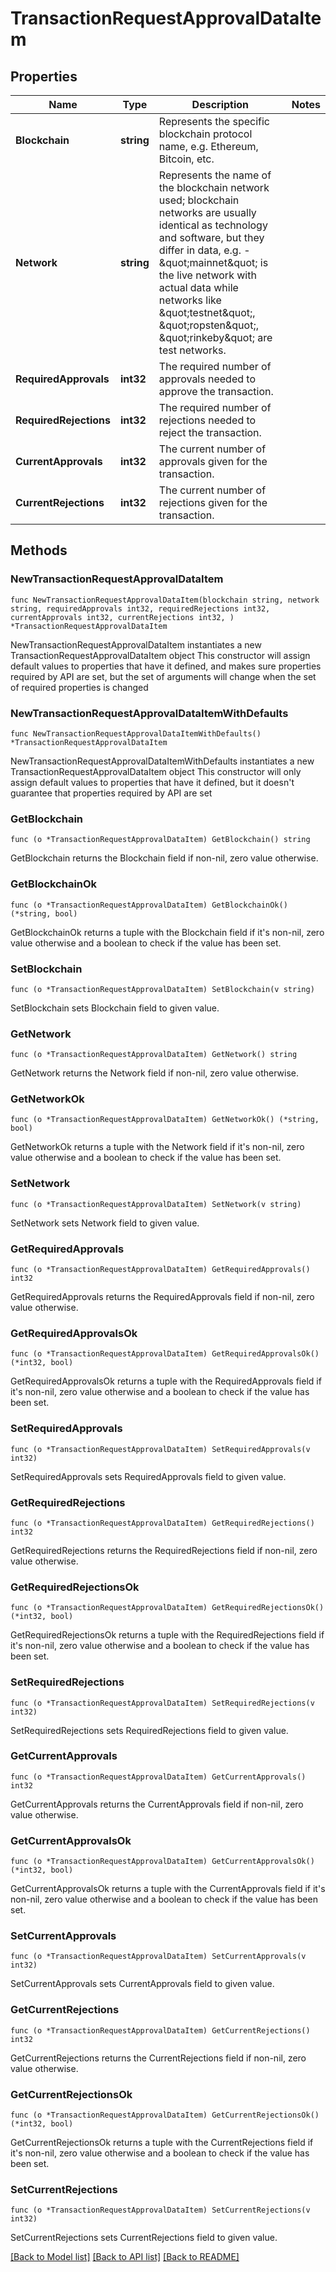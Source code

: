# TransactionRequestApprovalDataItem

## Properties

Name | Type | Description | Notes
------------ | ------------- | ------------- | -------------
**Blockchain** | **string** | Represents the specific blockchain protocol name, e.g. Ethereum, Bitcoin, etc. | 
**Network** | **string** | Represents the name of the blockchain network used; blockchain networks are usually identical as technology and software, but they differ in data, e.g. - \&quot;mainnet\&quot; is the live network with actual data while networks like \&quot;testnet\&quot;, \&quot;ropsten\&quot;, \&quot;rinkeby\&quot; are test networks. | 
**RequiredApprovals** | **int32** | The required number of approvals needed to approve the transaction. | 
**RequiredRejections** | **int32** | The required number of rejections needed to reject the transaction. | 
**CurrentApprovals** | **int32** | The current number of approvals given for the transaction. | 
**CurrentRejections** | **int32** | The current number of rejections given for the transaction. | 

## Methods

### NewTransactionRequestApprovalDataItem

`func NewTransactionRequestApprovalDataItem(blockchain string, network string, requiredApprovals int32, requiredRejections int32, currentApprovals int32, currentRejections int32, ) *TransactionRequestApprovalDataItem`

NewTransactionRequestApprovalDataItem instantiates a new TransactionRequestApprovalDataItem object
This constructor will assign default values to properties that have it defined,
and makes sure properties required by API are set, but the set of arguments
will change when the set of required properties is changed

### NewTransactionRequestApprovalDataItemWithDefaults

`func NewTransactionRequestApprovalDataItemWithDefaults() *TransactionRequestApprovalDataItem`

NewTransactionRequestApprovalDataItemWithDefaults instantiates a new TransactionRequestApprovalDataItem object
This constructor will only assign default values to properties that have it defined,
but it doesn't guarantee that properties required by API are set

### GetBlockchain

`func (o *TransactionRequestApprovalDataItem) GetBlockchain() string`

GetBlockchain returns the Blockchain field if non-nil, zero value otherwise.

### GetBlockchainOk

`func (o *TransactionRequestApprovalDataItem) GetBlockchainOk() (*string, bool)`

GetBlockchainOk returns a tuple with the Blockchain field if it's non-nil, zero value otherwise
and a boolean to check if the value has been set.

### SetBlockchain

`func (o *TransactionRequestApprovalDataItem) SetBlockchain(v string)`

SetBlockchain sets Blockchain field to given value.


### GetNetwork

`func (o *TransactionRequestApprovalDataItem) GetNetwork() string`

GetNetwork returns the Network field if non-nil, zero value otherwise.

### GetNetworkOk

`func (o *TransactionRequestApprovalDataItem) GetNetworkOk() (*string, bool)`

GetNetworkOk returns a tuple with the Network field if it's non-nil, zero value otherwise
and a boolean to check if the value has been set.

### SetNetwork

`func (o *TransactionRequestApprovalDataItem) SetNetwork(v string)`

SetNetwork sets Network field to given value.


### GetRequiredApprovals

`func (o *TransactionRequestApprovalDataItem) GetRequiredApprovals() int32`

GetRequiredApprovals returns the RequiredApprovals field if non-nil, zero value otherwise.

### GetRequiredApprovalsOk

`func (o *TransactionRequestApprovalDataItem) GetRequiredApprovalsOk() (*int32, bool)`

GetRequiredApprovalsOk returns a tuple with the RequiredApprovals field if it's non-nil, zero value otherwise
and a boolean to check if the value has been set.

### SetRequiredApprovals

`func (o *TransactionRequestApprovalDataItem) SetRequiredApprovals(v int32)`

SetRequiredApprovals sets RequiredApprovals field to given value.


### GetRequiredRejections

`func (o *TransactionRequestApprovalDataItem) GetRequiredRejections() int32`

GetRequiredRejections returns the RequiredRejections field if non-nil, zero value otherwise.

### GetRequiredRejectionsOk

`func (o *TransactionRequestApprovalDataItem) GetRequiredRejectionsOk() (*int32, bool)`

GetRequiredRejectionsOk returns a tuple with the RequiredRejections field if it's non-nil, zero value otherwise
and a boolean to check if the value has been set.

### SetRequiredRejections

`func (o *TransactionRequestApprovalDataItem) SetRequiredRejections(v int32)`

SetRequiredRejections sets RequiredRejections field to given value.


### GetCurrentApprovals

`func (o *TransactionRequestApprovalDataItem) GetCurrentApprovals() int32`

GetCurrentApprovals returns the CurrentApprovals field if non-nil, zero value otherwise.

### GetCurrentApprovalsOk

`func (o *TransactionRequestApprovalDataItem) GetCurrentApprovalsOk() (*int32, bool)`

GetCurrentApprovalsOk returns a tuple with the CurrentApprovals field if it's non-nil, zero value otherwise
and a boolean to check if the value has been set.

### SetCurrentApprovals

`func (o *TransactionRequestApprovalDataItem) SetCurrentApprovals(v int32)`

SetCurrentApprovals sets CurrentApprovals field to given value.


### GetCurrentRejections

`func (o *TransactionRequestApprovalDataItem) GetCurrentRejections() int32`

GetCurrentRejections returns the CurrentRejections field if non-nil, zero value otherwise.

### GetCurrentRejectionsOk

`func (o *TransactionRequestApprovalDataItem) GetCurrentRejectionsOk() (*int32, bool)`

GetCurrentRejectionsOk returns a tuple with the CurrentRejections field if it's non-nil, zero value otherwise
and a boolean to check if the value has been set.

### SetCurrentRejections

`func (o *TransactionRequestApprovalDataItem) SetCurrentRejections(v int32)`

SetCurrentRejections sets CurrentRejections field to given value.



[[Back to Model list]](../README.md#documentation-for-models) [[Back to API list]](../README.md#documentation-for-api-endpoints) [[Back to README]](../README.md)


